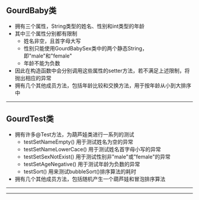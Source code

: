 ## GourdBaby类
* 拥有三个属性，String类型的姓名、性别和int类型的年龄
* 其中三个属性分别都有限制
  * 姓名非空，且首字母大写
  * 性别只能使用GourdBabySex类中的两个静态String，即"male"和"female"
  * 年龄不能为负数
* 因此在构造函数中会分别调用这些属性的setter方法，若不满足上述限制，将抛出相应的异常
* 拥有几个其他成员方法，包括年龄比较和交换方法，用于按年龄从小到大排序中
***
## GourdTest类
* 拥有许多@Test方法，为葫芦娃类进行一系列的测试
  * testSetNameEmpty() 用于测试姓名为空的异常
  * testSetNameLowerCace() 用于测试姓名首字母小写的异常
  * testSetSexNotExist() 用于测试性别非"male"或"female"的异常
  * testSetAgeNegative() 用于测试年龄为负数的异常
  * testSort() 用来测试bubbleSort()排序算法的耗时
* 拥有几个其他成员方法，包括随机产生一个葫芦娃和冒泡排序算法
***
***
